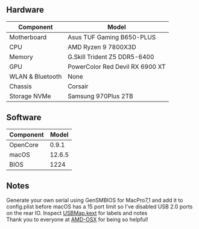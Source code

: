 ## Hardware

| Component        | Model                         			|
| ---------------- | --------------------------------------	|
| Motherboard      | Asus TUF Gaming B650-PLUS        			|
| CPU              | AMD Ryzen 9 7800X3D             			|
| Memory           | G.Skill Trident Z5 DDR5-6400 			|
| GPU              | PowerColor Red Devil RX 6900 XT		|
| WLAN & Bluetooth | None 							|
| Chassis          | Corsair							|
| Storage NVMe     | Samsung 970Plus 2TB				|
## Software

| Component | Model  |
| --------- | ------ |
| OpenCore  | 0.9.1  |
| macOS     | 12.6.5 |
| BIOS      | 1224   |

## Notes
Generate your own serial using GenSMBIOS for MacPro7,1 and add it to config.plist before
macOS has a 15 port limit so I've disabled USB 2.0 ports on the rear IO. Inspect [USBMap.kext](https://github.com/ryanilano/hackintosh-asus-b650ef-amd/blob/master/EFI/OC/Kexts/USBMap.kext/Contents/Info.plist) for labels and notes  
Thank you to everyone at [AMD-OSX](https://amd-osx.com) for being so helpful!
